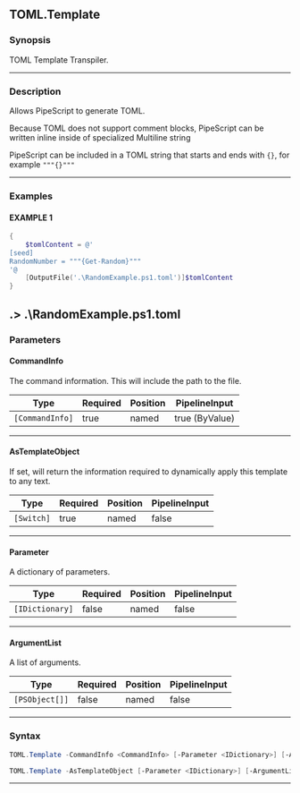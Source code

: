 TOML.Template
-------------
### Synopsis
TOML Template Transpiler.

---
### Description

Allows PipeScript to generate TOML.

Because TOML does not support comment blocks, PipeScript can be written inline inside of specialized Multiline string

PipeScript can be included in a TOML string that starts and ends with ```{}```, for example ```"""{}"""```

---
### Examples
#### EXAMPLE 1
```PowerShell
{
    $tomlContent = @'
[seed]
RandomNumber = """{Get-Random}"""
'@
    [OutputFile('.\RandomExample.ps1.toml')]$tomlContent
}
```
.> .\RandomExample.ps1.toml
---
### Parameters
#### **CommandInfo**

The command information.  This will include the path to the file.






|Type           |Required|Position|PipelineInput |
|---------------|--------|--------|--------------|
|`[CommandInfo]`|true    |named   |true (ByValue)|



---
#### **AsTemplateObject**

If set, will return the information required to dynamically apply this template to any text.






|Type      |Required|Position|PipelineInput|
|----------|--------|--------|-------------|
|`[Switch]`|true    |named   |false        |



---
#### **Parameter**

A dictionary of parameters.






|Type           |Required|Position|PipelineInput|
|---------------|--------|--------|-------------|
|`[IDictionary]`|false   |named   |false        |



---
#### **ArgumentList**

A list of arguments.






|Type          |Required|Position|PipelineInput|
|--------------|--------|--------|-------------|
|`[PSObject[]]`|false   |named   |false        |



---
### Syntax
```PowerShell
TOML.Template -CommandInfo <CommandInfo> [-Parameter <IDictionary>] [-ArgumentList <PSObject[]>] [<CommonParameters>]
```
```PowerShell
TOML.Template -AsTemplateObject [-Parameter <IDictionary>] [-ArgumentList <PSObject[]>] [<CommonParameters>]
```
---

